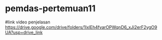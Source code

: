 # pemdas-pertemuan11
#link video penjelasan https://drive.google.com/drive/folders/1lxlEh4fvarOPWqnD6_xJi2erF2ygO9UA?usp=drive_link
